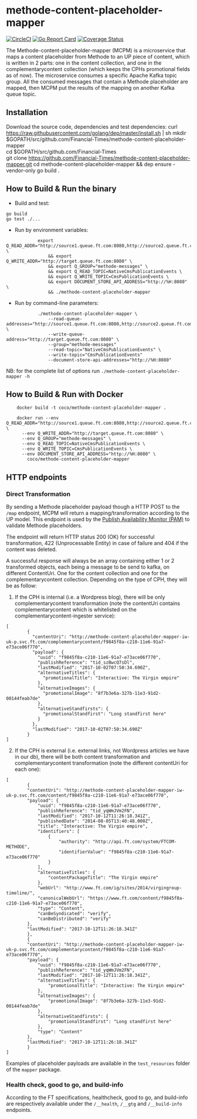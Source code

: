 # methode-content-placeholder-mapper
[![CircleCI](https://circleci.com/gh/Financial-Times/methode-content-placeholder-mapper.svg?style=svg)](https://circleci.com/gh/Financial-Times/methode-content-placeholder-mapper) [![Go Report Card](https://goreportcard.com/badge/github.com/Financial-Times/methode-content-placeholder-mapper)](https://goreportcard.com/report/github.com/Financial-Times/methode-content-placeholder-mapper) [![Coverage Status](https://coveralls.io/repos/github/Financial-Times/methode-content-placeholder-mapper/badge.svg)](https://coveralls.io/github/Financial-Times/methode-content-placeholder-mapper)

The Methode-content-placeholder-mapper (MCPM) is a microservice that maps a content placeholder from Methode to an UP piece of content, which is written in 2 parts: one in the content collection, and one in the complementarycontent collection (which keeps the CPHs promotional fields as of now).
The microservice consumes a specific Apache Kafka topic group.
All the consumed messages that contain a Methode placeholder are mapped, then MCPM put the results of the mapping on another Kafka queue topic.

## Installation

Download the source code, dependencies and test dependencies:
       curl https://raw.githubusercontent.com/golang/dep/master/install.sh | sh
       mkdir $GOPATH/src/github.com/Financial-Times/methode-content-placeholder-mapper	
       cd $GOPATH/src/github.com/Financial-Times	
       git clone https://github.com/Financial-Times/methode-content-placeholder-mapper.git
       cd methode-content-placeholder-mapper && dep ensure -vendor-only
       go build .	 
        

## How to Build & Run the binary

* Build and test:

```
go build
go test ./...
```

* Run by environment variables:

```
            export Q_READ_ADDR="http://source1.queue.ft.com:8080,http://source2.queue.ft.com:8080" \
                && export Q_WRITE_ADDR="http://target.queue.ft.com:8080" \
                && export Q_GROUP="methode-messages" \
                && export Q_READ_TOPIC=NativeCmsPublicationEvents \
                && export Q_WRITE_TOPIC=CmsPublicationEvents \
                && export DOCUMENT_STORE_API_ADDRESS="http://%H:8080" \
                && ./methode-content-placeholder-mapper
```

* Run by command-line parameters:

```
            ./methode-content-placeholder-mapper \
                --read-queue-addresses="http://source1.queue.ft.com:8080,http://source2.queue.ft.com:8080" \
                --write-queue-address="http://target.queue.ft.com:8080" \
                --group="methode-messages"
                --read-topic="NativeCmsPublicationEvents" \
                --write-topic="CmsPublicationEvents"
                --document-store-api-addresses="http://%H:8080"
```

NB: for the complete list of options run `./methode-content-placeholder-mapper -h`

How to Build & Run with Docker
------------------------------
```
    docker build -t coco/methode-content-placeholder-mapper .

    docker run --env Q_READ_ADDR="http://source1.queue.ft.com:8080,http://source2.queue.ft.com:8080" \
      --env Q_WRITE_ADDR="http://target.queue.ft.com:8080" \
      --env Q_GROUP="methode-messages" \
      --env Q_READ_TOPIC=NativeCmsPublicationEvents \
      --env Q_WRITE_TOPIC=CmsPublicationEvents \
      --env DOCUMENT_STORE_API_ADDRESS="http://%H:8080" \
        coco/methode-content-placeholder-mapper
```


HTTP endpoints
----------

### Direct Transformation

By sending a Methode placeholder payload though a HTTP POST to the `/map` endpoint,
MCPM will return a mapping/transformation according to the UP model.
This endpoint is used by the  [Publish Availability Monitor (PAM)](https://github.com/Financial-Times/publish-availability-monitor)
to validate Methode placeholders.

The endpoint will return HTTP status 200 (OK) for successful transformation,
422 (Unprocessable Entity) in case of failure and 404 if the content was deleted.

A successful response will always be an array containing either 1 or 2 transformed objects, each being a message to be send to kafka, on different ContentUri. One for the content collection and one for the complementarycontent collection.
Depending on the type of CPH, they will be as follow:

1. If the CPH is internal (i.e. a Wordpress blog), there will be only complementarycontent transformation (note the contentUri contains complementarycontent which is whitelisted on the complementarycontent-ingester service):
```
[
        {
          "contentUri": "http://methode-content-placeholder-mapper-iw-uk-p.svc.ft.com/complementarycontent/f9845f8a-c210-11e6-91a7-e73ace06f770",
          "payload": {
            "uuid": "f9845f8a-c210-11e6-91a7-e73ace06f770",
            "publishReference": "tid_szBwcQ7sDl",
            "lastModified": "2017-10-02T07:50:34.690Z",
            "alternativeTitles": {
              "promotionalTitle": "Interactive: The Virgin empire"
            },
            "alternativeImages": {
              "promotionalImage": "8f7b3e6a-327b-11e3-91d2-00144feab7de"
            },
            "alternativeStandfirsts": {
              "promotionalStandfirst": "Long standfirst here"
            }
          },
          "lastModified": "2017-10-02T07:50:34.690Z"
        }
]
```

2. If the CPH is external (i.e. external links, not Wordpress articles we have in our db), there will be both content transformation and complementarycontent transformation (note the different contentUri for each one):
```
[
        {
        "contentUri": "http://methode-content-placeholder-mapper-iw-uk-p.svc.ft.com/content/f9845f8a-c210-11e6-91a7-e73ace06f770",
        "payload": {
            "uuid": "f9845f8a-c210-11e6-91a7-e73ace06f770",
            "publishReference": "tid_yqWmJVm2FN",
            "lastModified": "2017-10-12T11:26:18.341Z",
            "publishedDate": "2014-08-05T13:40:48.000Z",
            "title": "Interactive: The Virgin empire",
            "identifiers": [
                {
                    "authority": "http://api.ft.com/system/FTCOM-METHODE",
                    "identifierValue": "f9845f8a-c210-11e6-91a7-e73ace06f770"
                }
            ],
            "alternativeTitles": {
                "contentPackageTitle": "The Virgin empire"
            },
            "webUrl": "http://www.ft.com/ig/sites/2014/virgingroup-timeline/",
            "canonicalWebUrl": "https://www.ft.com/content/f9845f8a-c210-11e6-91a7-e73ace06f770",
            "type": "Content",
            "canBeSyndicated": "verify",
            "canBeDistributed": "verify"
        },
        "lastModified": "2017-10-12T11:26:18.341Z"
        },
        {
        "contentUri": "http://methode-content-placeholder-mapper-iw-uk-p.svc.ft.com/complementarycontent/f9845f8a-c210-11e6-91a7-e73ace06f770",
        "payload": {
            "uuid": "f9845f8a-c210-11e6-91a7-e73ace06f770",
            "publishReference": "tid_yqWmJVm2FN",
            "lastModified": "2017-10-12T11:26:18.341Z",
            "alternativeTitles": {
                "promotionalTitle": "Interactive: The Virgin empire"
            },
            "alternativeImages": {
                "promotionalImage": "8f7b3e6a-327b-11e3-91d2-00144feab7de"
            },
            "alternativeStandfirsts": {
                "promotionalStandfirst": "Long standfirst here"
            },
            "type": "Content"
        },
        "lastModified": "2017-10-12T11:26:18.341Z"
        }
]
```

Examples of placeholder payloads are available in the `test_resources` folder
of the `mapper` package.

### Health check, good to go, and build-info
According to the FT specifications, healthcheck, good to go, and build-info are respectively available
under the `/__health`, `/__gtg` and `/__build-info` endpoints.
